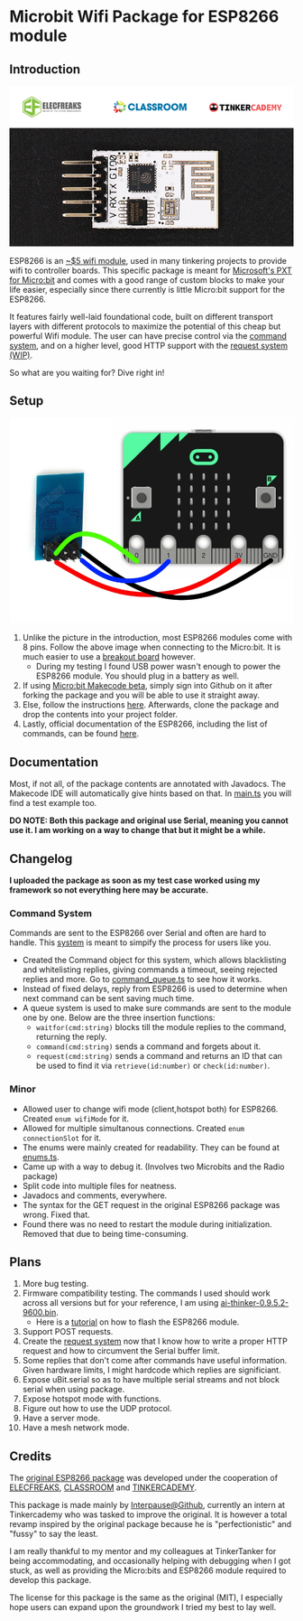 # Microbit Wifi Package for ESP8266 module
## Introduction
![Image of ESP8266 Module](ESP8266_picture.png)

ESP8266 is an [~$5 wifi module](https://www.elecfreaks.com/estore/esp8266-serial-wifi-module.html), used in many tinkering projects to provide wifi to controller boards. This specific package is meant for [Microsoft's PXT for Micro:bit](https://makecode.microbit.org/) and comes with a good range of custom blocks to make your life easier, especially since there currently is little Micro:bit support for the ESP8266.

It features fairly well-laid foundational code, built on different transport layers with different protocols to maximize the potential of this cheap but powerful Wifi module. The user can have precise control via the [command system](command_queue.ts), and on a higher level, good HTTP support with the [request system (WIP)](request_queue.ts). 

So what are you waiting for? Dive right in!

## Setup
![Drawing of how to connect ESP8266 to microbit](microbit_to_ESP266_drawing.jpg)
1. Unlike the picture in the introduction, most ESP8266 modules come with 8 pins. Follow the above image when connecting to the Micro:bit. It is much easier to use a [breakout board](https://tinkercademy.com/tutorials/microbit-breakout-board/) however.
    - During my testing I found USB power wasn't enough to power the ESP8266 module. You should plug in a battery as well.
2. If using <a href="http://makecode.microbit.org">Micro:bit Makecode beta</a>, simply sign into Github on it after forking the package and you will be able to use it straight away.
3. Else, follow the instructions <a href="https://makecode.microbit.org/offline">here</a>. Afterwards, clone the package and drop the contents into your project folder.
4. Lastly, official documentation of the ESP8266, including the list of commands, can be found [here](https://www.espressif.com/en/support/download/documents?keys=&field_type_tid%5B%5D=14).

## Documentation
Most, if not all, of the package contents are annotated with Javadocs. The Makecode IDE will automatically give hints based on that. In [main.ts](main.ts) you will find a test example too.

**DO NOTE: Both this package and original use Serial, meaning you cannot use it. I am working on a way to change that but it might be a while.**

## Changelog
**I uploaded the package as soon as my test case worked using my framework so not everything here may be accurate.**

### Command System
Commands are sent to the ESP8266 over Serial and often are hard to handle. This [system](command_queue.ts) is meant to simpify the process for users like you.
* Created the Command object for this system, which allows blacklisting and whitelisting replies, giving commands a timeout, seeing rejected replies and more. Go to [command_queue.ts](command_queue.ts) to see how it works.
* Instead of fixed delays, reply from ESP8266 is used to determine when next command can be sent saving much time.
* A queue system is used to make sure commands are sent to the module one by one. Below are the three insertion functions:
  * `waitfor(cmd:string)` blocks till the module replies to the command, returning the reply.
  * `command(cmd:string)` sends a command and forgets about it.
  * `request(cmd:string)` sends a command and returns an ID that can be used to find it via `retrieve(id:number)` or `check(id:number)`.

### Minor
* Allowed user to change wifi mode (client,hotspot both) for ESP8266. Created `enum wifiMode` for it.
* Allowed for multiple simultanous connections. Created `enum connectionSlot` for it.
* The enums were mainly created for readability. They can be found at [enums.ts](enums.ts).
* Came up with a way to debug it. (Involves two Microbits and the Radio package)
* Split code into multiple files for neatness.
* Javadocs and comments, everywhere.
* The syntax for the GET request in the original ESP8266 package was wrong. Fixed that.
* Found there was no need to restart the module during initialization. Removed that due to being time-consuming.

## Plans
1. More bug testing.
2. Firmware compatibility testing. The commands I used should work across all versions but for your reference, I am using [ai-thinker-0.9.5.2-9600.bin](http://wiki.aprbrother.com/en/Firmware_For_ESP8266.html). 
    * Here is a [tutorial](https://nodemcu.readthedocs.io/en/latest/en/flash/) on how to flash the ESP8266 module.
3. Support POST requests.
4. Create the [request system](request_queue.ts) now that I know how to write a proper HTTP request and how to circumvent the Serial buffer limit.
5. Some replies that don't come after commands have useful information. Given hardware limits, I might hardcode which replies are significiant.
6. Expose uBit.serial so as to have multiple serial streams and not block serial when using package.
7. Expose hotspot mode with functions.
8. Figure out how to use the UDP protocol.
9. Have a server mode.
10. Have a mesh network mode.

## Credits
The [original ESP8266 package](https://github.com/elecfreaks/pxt-esp8266iot) was developed under the cooperation of [ELECFREAKS](https://www.elecfreaks.com/), [CLASSROOM](http://www.classroom.com.hk/) and [TINKERCADEMY](https://tinkercademy.com/). 

This package is made mainly by [Interpause@Github](https://github.com/Interpause), currently an intern at Tinkercademy who was tasked to improve the original. It is however a total revamp inspired by the original package because he is "perfectionistic" and "fussy" to say the least.

I am really thankful to my mentor and my colleagues at TinkerTanker for being accommodating, and occasionally helping with debugging when I got stuck, as well as providing the Micro:bits and ESP8266 module required to develop this package.

The license for this package is the same as the original (MIT), I especially hope users can expand upon the groundwork I tried my best to lay well.
